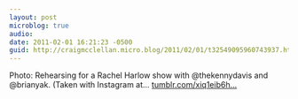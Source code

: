 ```yaml
---
layout: post
microblog: true
audio: 
date: 2011-02-01 16:21:23 -0500
guid: http://craigmcclellan.micro.blog/2011/02/01/t32549095960743937.html
---
```

Photo: Rehearsing for a Rachel Harlow show with @thekennydavis and @brianyak. (Taken with Instagram at... [tumblr.com/xiq1eib6h...](http://tumblr.com/xiq1eib6ha)
